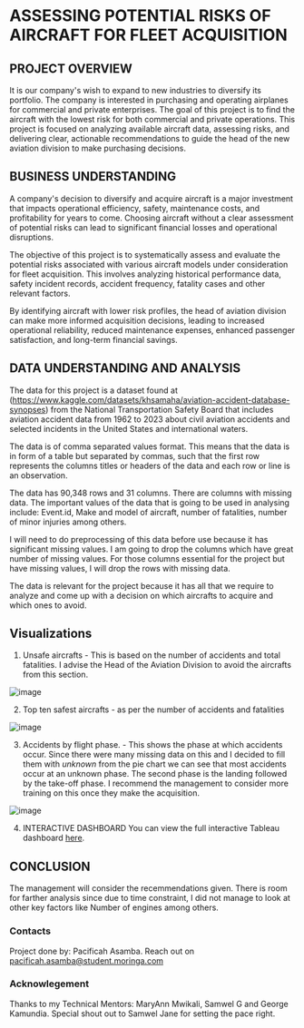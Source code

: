 
# ASSESSING POTENTIAL RISKS OF AIRCRAFT FOR FLEET ACQUISITION

## PROJECT OVERVIEW
It is our company's wish to expand to new industries to diversify its portfolio. The company is interested in purchasing and operating airplanes for commercial and private enterprises. The goal of this project is to find the aircraft with the lowest risk for both commercial and private operations. This project is focused on analyzing available aircraft data, assessing risks, and delivering clear, actionable recommendations to guide the head of the new aviation division to make purchasing decisions.

## BUSINESS UNDERSTANDING

A company's decision to diversify and acquire aircraft is a major investment that impacts operational efficiency, safety, maintenance costs, and profitability for years to come. Choosing aircraft without a clear assessment of potential risks can lead to significant financial losses and operational disruptions.

The objective of this project is to systematically assess and evaluate the potential risks associated with various aircraft models under consideration for fleet acquisition. This involves analyzing historical performance data, safety incident records, accident frequency, fatality cases and other relevant factors.

By identifying aircraft with lower risk profiles, the head of aviation division can make more informed acquisition decisions, leading to increased operational reliability, reduced maintenance expenses, enhanced passenger satisfaction, and long-term financial savings.

## DATA UNDERSTANDING AND ANALYSIS

The data for this project is a dataset found at (https://www.kaggle.com/datasets/khsamaha/aviation-accident-database-synopses) from the National Transportation Safety Board that includes aviation accident data from 1962 to 2023 about civil aviation accidents and selected incidents in the United States and international waters.

The data is of comma separated values format. This means that the data is in form of a table but separated by commas, such that the first row represents the columns titles or headers of the data and each row or line is an observation.  

The data has 90,348 rows and 31 columns. There are columns with missing data. The important values of the data that is going to be used in analysing include: Event.id, Make and model of aircraft, number of fatalities, number of minor injuries among others.

I will need to do preprocessing of this data before use because it has significant missing values. I am going to drop the columns which have great number of missing values. For those columns essential for the project but have missing values, I will drop the rows with missing data.

The data is relevant for the project because it has all that we require to analyze and come up with a decision on which aircrafts to acquire and which ones to avoid.

## Visualizations
1. Unsafe aircrafts - This is based on the number of accidents and total fatalities. I advise the Head of the Aviation Division to avoid the aircrafts from this section. 

![image](https://github.com/user-attachments/assets/f6774fb7-37c4-451c-bde0-ff2a76418542)



2. Top ten safest aircrafts - as per the number of accidents and fatalities

![image](https://github.com/user-attachments/assets/349f854f-f3a8-4511-97b8-7f015514b9bd)


3. Accidents by flight phase. - This shows the phase at which accidents occur. Since there were many missing data on this and I decided to fill them with *unknown* from the pie chart we can see that most accidents occur at an unknown phase. The second phase is the landing followed by the take-off phase. I recommend the management to consider more training on this once they make the acquisition.

![image](https://github.com/user-attachments/assets/6d8825eb-a2b2-4690-bd1a-633832388b50)

 4. INTERACTIVE DASHBOARD
You can view the full interactive Tableau dashboard [here](https://public.tableau.com/app/profile/pacificah.asamba/viz/phase1project_17458709780720/Dashboard1?publish=yes).



## CONCLUSION

The management will consider the recemmendations given. There is room for farther analysis since due to time constraint, I did not manage to look at other key factors like Number of engines among others.


### Contacts
Project done by: Pacificah Asamba. Reach out on [pacificah.asamba@student.moringa.com](https://www.google.com/support/accounts/bin/answer.py?answer=181692) 


### Acknowlegement
Thanks to my Technical Mentors: MaryAnn Mwikali, Samwel G and George Kamundia. Special shout out to Samwel Jane for setting the pace right.
